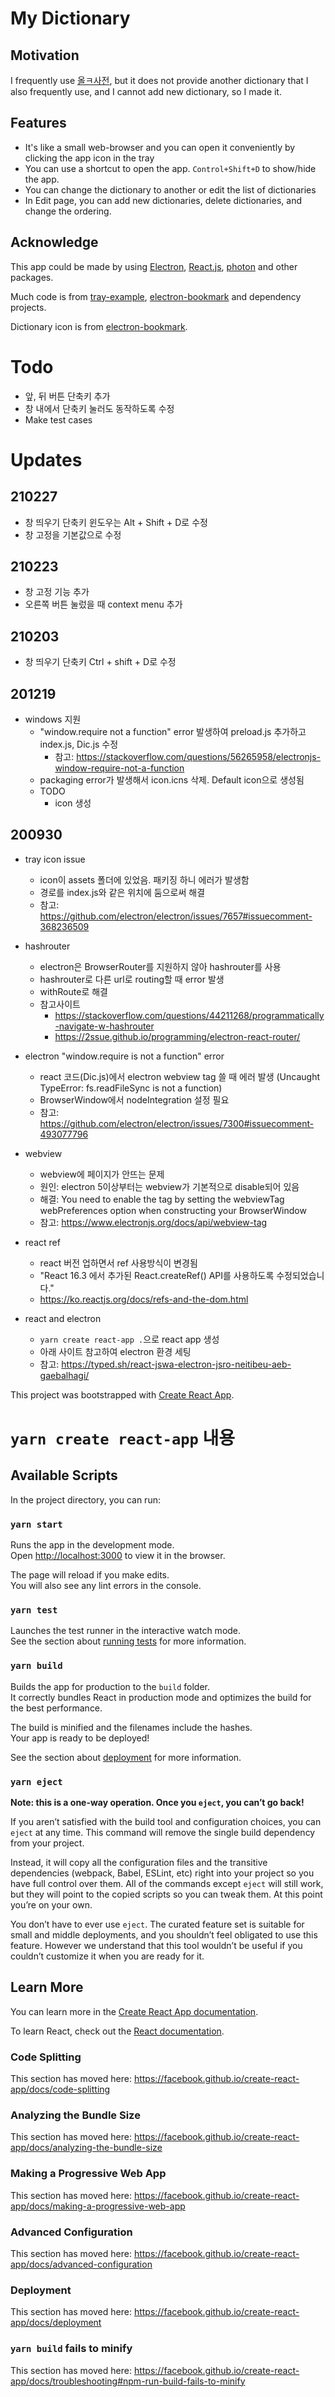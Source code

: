 # My Dictionary

## Motivation

I frequently use [올ㅋ사전](http://allkdic.xoul.kr/), but it does not provide another dictionary that I also frequently use, and I cannot add new dictionary, so I made it.

## Features
- It's like a small web-browser and you can open it conveniently by clicking the app icon in the tray
- You can use a shortcut to open the app. `Control+Shift+D` to show/hide the app.
- You can change the dictionary to another or edit the list of dictionaries
- In Edit page, you can add new dictionaries, delete dictionaries, and change the ordering.

## Acknowledge

This app could be made by using [Electron](https://electronjs.org/), [React.js](https://reactjs.org/), [photon](http://photonkit.com) and other packages.

Much code is from [tray-example](https://github.com/kevinsawicki/tray-example), [electron-bookmark](https://github.com/2woongjae/electron-bookmark) and dependency projects.

Dictionary icon is from [electron-bookmark](https://github.com/2woongjae/electron-bookmark).

# Todo
- 앞, 뒤 버튼 단축키 추가
- 창 내에서 단축키 눌러도 동작하도록 수정
- Make test cases


# Updates

## 210227
- 창 띄우기 단축키 윈도우는 Alt + Shift + D로 수정
- 창 고정을 기본값으로 수정
## 210223
- 창 고정 기능 추가
- 오른쪽 버튼 눌렀을 때 context menu 추가

## 210203
- 창 띄우기 단축키 Ctrl + shift + D로 수정

## 201219
- windows 지원
    - "window.require not a function" error 발생하여 preload.js 추가하고 index.js, Dic.js 수정
        - 참고: https://stackoverflow.com/questions/56265958/electronjs-window-require-not-a-function
    - packaging error가 발생해서 icon.icns 삭제. Default icon으로 생성됨
    - TODO
        - icon 생성
## 200930
- tray icon issue 
    - icon이 assets 폴더에 있었음. 패키징 하니 에러가 발생함
    - 경로를 index.js와 같은 위치에 둠으로써 해결
    - 참고: https://github.com/electron/electron/issues/7657#issuecomment-368236509
- hashrouter
    - electron은 BrowserRouter를 지원하지 않아 hashrouter를 사용
    - hashrouter로 다른 url로 routing할 때 error 발생
    - withRoute로 해결
    - 참고사이트
        - https://stackoverflow.com/questions/44211268/programmatically-navigate-w-hashrouter
        - https://2ssue.github.io/programming/electron-react-router/
- electron "window.require is not a function" error
    - react 코드(Dic.js)에서 electron webview tag 쓸 때 에러 발생 (Uncaught TypeError: fs.readFileSync is not a function)
    - BrowserWindow에서 nodeIntegration 설정 필요
    - 참고: https://github.com/electron/electron/issues/7300#issuecomment-493077796
- webview
    - webview에 페이지가 안뜨는 문제
    - 원인: electron 5이상부터는 webview가 기본적으로 disable되어 있음
    - 해결: You need to enable the tag by setting the webviewTag webPreferences option when constructing your BrowserWindow
    - 참고: https://www.electronjs.org/docs/api/webview-tag

- react ref
    - react 버전 업하면서 ref 사용방식이 변경됨
    - "React 16.3 에서 추가된 React.createRef() API를 사용하도록 수정되었습니다."
    - https://ko.reactjs.org/docs/refs-and-the-dom.html

- react and electron
    - `yarn create react-app .`으로 react app 생성
    - 아래 사이트 참고하여 electron 환경 세팅
    - 참고: https://typed.sh/react-jswa-electron-jsro-neitibeu-aeb-gaebalhagi/

This project was bootstrapped with [Create React App](https://github.com/facebook/create-react-app).


# 

# `yarn create react-app` 내용

## Available Scripts

In the project directory, you can run:

### `yarn start`

Runs the app in the development mode.<br />
Open [http://localhost:3000](http://localhost:3000) to view it in the browser.

The page will reload if you make edits.<br />
You will also see any lint errors in the console.

### `yarn test`

Launches the test runner in the interactive watch mode.<br />
See the section about [running tests](https://facebook.github.io/create-react-app/docs/running-tests) for more information.

### `yarn build`

Builds the app for production to the `build` folder.<br />
It correctly bundles React in production mode and optimizes the build for the best performance.

The build is minified and the filenames include the hashes.<br />
Your app is ready to be deployed!

See the section about [deployment](https://facebook.github.io/create-react-app/docs/deployment) for more information.

### `yarn eject`

**Note: this is a one-way operation. Once you `eject`, you can’t go back!**

If you aren’t satisfied with the build tool and configuration choices, you can `eject` at any time. This command will remove the single build dependency from your project.

Instead, it will copy all the configuration files and the transitive dependencies (webpack, Babel, ESLint, etc) right into your project so you have full control over them. All of the commands except `eject` will still work, but they will point to the copied scripts so you can tweak them. At this point you’re on your own.

You don’t have to ever use `eject`. The curated feature set is suitable for small and middle deployments, and you shouldn’t feel obligated to use this feature. However we understand that this tool wouldn’t be useful if you couldn’t customize it when you are ready for it.

## Learn More

You can learn more in the [Create React App documentation](https://facebook.github.io/create-react-app/docs/getting-started).

To learn React, check out the [React documentation](https://reactjs.org/).

### Code Splitting

This section has moved here: https://facebook.github.io/create-react-app/docs/code-splitting

### Analyzing the Bundle Size

This section has moved here: https://facebook.github.io/create-react-app/docs/analyzing-the-bundle-size

### Making a Progressive Web App

This section has moved here: https://facebook.github.io/create-react-app/docs/making-a-progressive-web-app

### Advanced Configuration

This section has moved here: https://facebook.github.io/create-react-app/docs/advanced-configuration

### Deployment

This section has moved here: https://facebook.github.io/create-react-app/docs/deployment

### `yarn build` fails to minify

This section has moved here: https://facebook.github.io/create-react-app/docs/troubleshooting#npm-run-build-fails-to-minify
